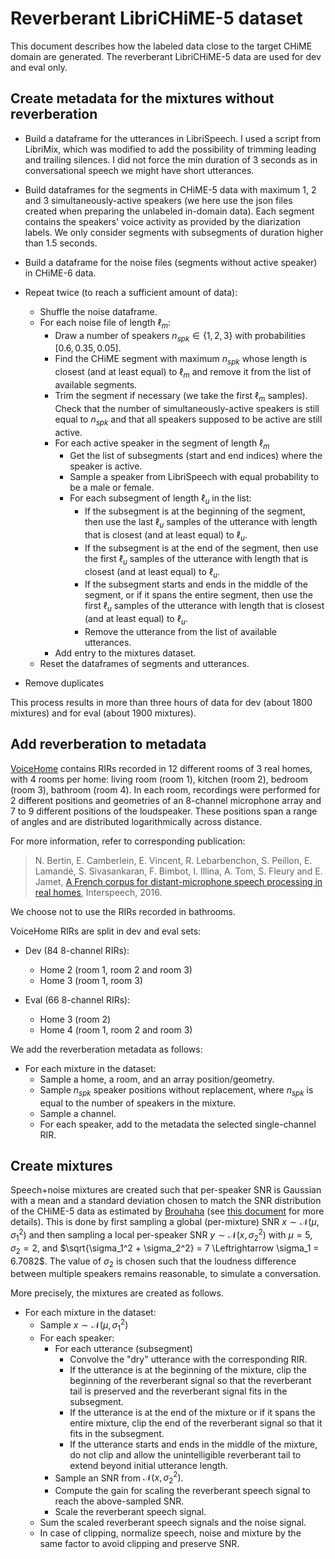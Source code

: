 # Reverberant LibriCHiME-5 dataset

This document describes how the labeled data close to the target CHiME domain are generated. The reverberant LibriCHiME-5 data are used for dev and eval only.

## Create metadata for the mixtures without reverberation

 - Build a dataframe for the utterances in LibriSpeech. I used a script from LibriMix, which was modified to add the possibility of trimming leading and trailing silences. I did not force the min duration of 3 seconds as in conversational speech we might have short utterances.
- Build dataframes for the segments in CHiME-5 data with maximum 1, 2 and 3 simultaneously-active speakers (we here use the json files created when preparing the unlabeled in-domain data). Each segment contains the speakers' voice activity as provided by the diarization labels. We only consider segments with subsegments of duration higher than 1.5 seconds.
- Build a dataframe for the noise files (segments without active speaker) in CHiME-6 data.

- Repeat twice (to reach a sufficient amount of data):
    - Shuffle the noise dataframe.
    - For each noise file of length $\ell_m$:
        - Draw a number of speakers $n_{spk} \in \{1,2,3\}$ with probabilities $[0.6, 0.35, 0.05]$.
        - Find the CHiME segment with maximum  $n_{spk}$ whose length is closest (and at least equal) to $\ell_m$ and remove it from the list of available segments. 
        - Trim the segment if necessary (we take the first $\ell_m$ samples). Check that the number of simultaneously-active speakers is still equal to $n_{spk}$ and that all speakers supposed to be active are still active.
        - For each active speaker in the segment of length $\ell_m$
            - Get the list of subsegments (start and end indices) where the speaker is active.
            - Sample a speaker from LibriSpeech with equal probability to be a male or female.
            - For each subsegment of length $\ell_u$ in the list:
                - If the subsegment is at the beginning of the segment, then use the last $\ell_u$ samples of the utterance with length that is closest (and at least equal) to $\ell_u$. 
                - If the subsegment is at the end of the segment, then use the first $\ell_u$ samples of the utterance with length that is closest (and at least equal) to $\ell_u$.
                - If the subsegment starts and ends in the middle of the segment, or if it spans the entire segment, then use the first $\ell_u$ samples of the utterance with length that is closest (and at least equal) to $\ell_u$.
                - Remove the utterance from the list of available utterances.
        - Add entry to the mixtures dataset.
    - Reset the dataframes of segments and utterances.
- Remove duplicates

This process results in more than three hours of data for dev (about 1800 mixtures) and for eval (about 1900 mixtures).

## Add reverberation to metadata

[VoiceHome](https://zenodo.org/record/1314196) contains RIRs recorded in 12 different rooms of 3 real homes, with 4 rooms per home: living room (room 1), kitchen (room 2), bedroom (room 3), bathroom (room 4). In each room, recordings were performed for 2 different positions and geometries of an 8-channel microphone array and 7 to 9 different positions of the loudspeaker. These positions span a range of angles and are distributed logarithmically across distance. 

For more information, refer to corresponding publication:

> N. Bertin, E. Camberlein, E. Vincent, R. Lebarbenchon, S. Peillon, E. Lamandé, S. Sivasankaran, F. Bimbot, I. Illina, A. Tom, S. Fleury and E. Jamet, [A French corpus for distant-microphone speech processing in real homes](https://hal.inria.fr/hal-01343060), Interspeech, 2016.

We choose not to use the RIRs recorded in bathrooms.

VoiceHome RIRs are split in dev and eval sets:

- Dev (84 8-channel RIRs):
    - Home 2 (room 1, room 2 and room 3)
    - Home 3 (room 1, room 3)

- Eval (66 8-channel RIRs):
    - Home 3 (room 2)
    - Home 4 (room 1, room 2 and room 3)

We add the reverberation metadata as follows:

- For each mixture in the dataset:
    - Sample a home, a room, and an array position/geometry.
    - Sample $n_{spk}$ speaker positions without replacement, where $n_{spk}$ is equal to the number of speakers in the mixture.
    - Sample a channel.
    - For each speaker, add to the metadata the selected single-channel RIR.

## Create mixtures

Speech+noise mixtures are created such that per-speaker SNR is Gaussian with a mean and a standard deviation chosen to match the SNR distribution of the CHiME-5 data as estimated by [Brouhaha](https://github.com/marianne-m/brouhaha-vad) (see [this document](./Reverberant%20LibriCHiME-5%20-%20input%20SNR%20study.pdf) for more details). This is done by first sampling a global (per-mixture) SNR $x \sim \mathcal{N}(\mu, \sigma_1^2)$ and then sampling a local per-speaker SNR $y \sim \mathcal{N}(x, \sigma_2^2)$ with $\mu = 5$, $\sigma_2 = 2$, and $\sqrt{\sigma_1^2 + \sigma_2^2} = 7 \Leftrightarrow \sigma_1 = 6.7082$. The value of $\sigma_2$ is chosen such that the loudness difference between multiple speakers remains reasonable, to simulate a conversation. 

More precisely, the mixtures are created as follows.

- For each mixture in the dataset:
    - Sample $x \sim \mathcal{N}(\mu, \sigma_1^2)$
    - For each speaker:
        - For each utterance (subsegment)
            - Convolve the "dry" utterance with the corresponding RIR.
            - If the utterance is at the beginning of the mixture, clip the beginning of the reverberant signal so that the reverberant tail is preserved and the reverberant signal fits in the subsegment.
            - If the utterance is at the end of the mixture or if it spans the entire mixture, clip the end of the reverberant signal so that it fits in the subsegment.
            - If the utterance starts and ends in the middle of the mixture, do not clip and allow the unintelligible reverberant tail to extend beyond initial utterance length.
        - Sample an SNR from $\mathcal{N}(x, \sigma_2^2)$.
        - Compute the gain for scaling the reverberant speech signal to reach the above-sampled SNR. 
        - Scale the reverberant speech signal.
    - Sum the scaled reverberant speech signals and the noise signal.
    - In case of clipping, normalize speech, noise and mixture by the same factor to avoid clipping and preserve SNR.




